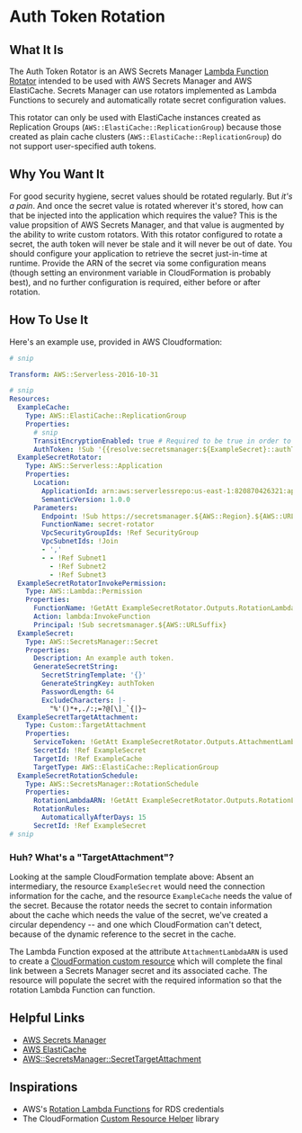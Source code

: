 # Auth Token Rotation

## What It Is

The Auth Token Rotator is an AWS Secrets Manager [Lambda Function Rotator][] intended to be used with AWS Secrets Manager and AWS ElastiCache. Secrets Manager can use rotators implemented as Lambda Functions to securely and automatically rotate secret configuration values.

This rotator can only be used with ElastiCache instances created as Replication Groups (`AWS::ElastiCache::ReplicationGroup`) because those created as plain cache clusters (`AWS::ElastiCache::ReplicationGroup`) do not support user-specified auth tokens.

[Lambda Function Rotator]: https://docs.aws.amazon.com/secretsmanager/latest/userguide/rotating-secrets.html

## Why You Want It

For good security hygiene, secret values should be rotated regularly. But _it's a pain_. And once the secret value is rotated wherever it's stored, how can that be injected into the application which requires the value? This is the value propsition of AWS Secrets Manager, and that value is augmented by the ability to write custom rotators. With this rotator configured to rotate a secret, the auth token will never be stale and it will never be out of date. You should configure your application to retrieve the secret just-in-time at runtime. Provide the ARN of the secret via some configuration means (though setting an environment variable in CloudFormation is probably best), and no further configuration is required, either before or after rotation.

## How To Use It

Here's an example use, provided in AWS Cloudformation:

```yaml
# snip

Transform: AWS::Serverless-2016-10-31

# snip
Resources:
  ExampleCache:
    Type: AWS::ElastiCache::ReplicationGroup
    Properties:
      # snip
      TransitEncryptionEnabled: true # Required to be true in order to use AuthToken.
      AuthToken: !Sub '{{resolve:secretsmanager:${ExampleSecret}::authToken}}'
  ExampleSecretRotator:
    Type: AWS::Serverless::Application
    Properties:
      Location:
        ApplicationId: arn:aws:serverlessrepo:us-east-1:820870426321:applications/auth-token-rotator
        SemanticVersion: 1.0.0
      Parameters:
        Endpoint: !Sub https://secretsmanager.${AWS::Region}.${AWS::URLSuffix}
        FunctionName: secret-rotator
        VpcSecurityGroupIds: !Ref SecurityGroup
        VpcSubnetIds: !Join
        - ','
        - - !Ref Subnet1
          - !Ref Subnet2
          - !Ref Subnet3
  ExampleSecretRotatorInvokePermission:
    Type: AWS::Lambda::Permission
    Properties:
      FunctionName: !GetAtt ExampleSecretRotator.Outputs.RotationLambdaARN
      Action: lambda:InvokeFunction
      Principal: !Sub secretsmanager.${AWS::URLSuffix}
  ExampleSecret:
    Type: AWS::SecretsManager::Secret
    Properties:
      Description: An example auth token.
      GenerateSecretString:
        SecretStringTemplate: '{}'
        GenerateStringKey: authToken
        PasswordLength: 64
        ExcludeCharacters: |-
          "%'()*+,./:;=?@[\]_`{|}~
  ExampleSecretTargetAttachment:
    Type: Custom::TargetAttachment
    Properties:
      ServiceToken: !GetAtt ExampleSecretRotator.Outputs.AttachmentLambdaARN
      SecretId: !Ref ExampleSecret
      TargetId: !Ref ExampleCache
      TargetType: AWS::ElastiCache::ReplicationGroup
  ExampleSecretRotationSchedule:
    Type: AWS::SecretsManager::RotationSchedule
    Properties:
      RotationLambdaARN: !GetAtt ExampleSecretRotator.Outputs.RotationLambdaARN
      RotationRules:
        AutomaticallyAfterDays: 15
      SecretId: !Ref ExampleSecret
# snip
```

### Huh? What's a "TargetAttachment"?

Looking at the sample CloudFormation template above: Absent an intermediary, the resource `ExampleSecret` would need the connection information for the cache, and the resource `ExampleCache` needs the value of the secret. Because the rotator needs the secret to contain information about the cache which needs the value of the secret, we've created a circular dependency -- and one which CloudFormation can't detect, because of the dynamic reference to the secret in the cache.

The Lambda Function exposed at the attribute `AttachmentLambdaARN` is used to create a [CloudFormation custom resource][] which will complete the final link between a Secrets Manager secret and its associated cache. The resource will populate the secret with the required information so that the rotation Lambda Function can function.

[CloudFormation custom resource]: https://docs.aws.amazon.com/AWSCloudFormation/latest/UserGuide/template-custom-resources.html

## Helpful Links

* [AWS Secrets Manager][]
* [AWS ElastiCache][]
* [AWS::SecretsManager::SecretTargetAttachment][]

[AWS Secrets Manager]: https://aws.amazon.com/secrets-manager/
[AWS ElastiCache]: https://aws.amazon.com/elasticache/
[AWS::SecretsManager::SecretTargetAttachment]: https://docs.aws.amazon.com/AWSCloudFormation/latest/UserGuide/aws-resource-secretsmanager-secrettargetattachment.html

## Inspirations

* AWS's [Rotation Lambda Functions][] for RDS credentials
* The CloudFormation [Custom Resource Helper][] library

[Rotation Lambda Functions]: https://github.com/aws-samples/aws-secrets-manager-rotation-lambdas
[Custom Resource Helper]: https://github.com/aws-cloudformation/custom-resource-helper
